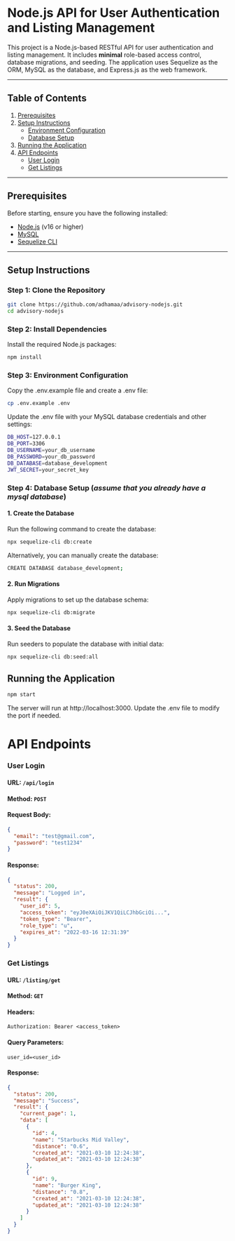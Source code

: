 # Node.js API for User Authentication and Listing Management

This project is a Node.js-based RESTful API for user authentication and listing management. It includes **minimal** role-based access control, database migrations, and seeding. The application uses Sequelize as the ORM, MySQL as the database, and Express.js as the web framework.

---

## **Table of Contents**

1. [Prerequisites](#prerequisites)
2. [Setup Instructions](#setup-instructions)
   - [Environment Configuration](#environment-configuration)
   - [Database Setup](#database-setup)
3. [Running the Application](#running-the-application)
4. [API Endpoints](#api-endpoints)
   - [User Login](#user-login)
   - [Get Listings](#get-listings)

---

## **Prerequisites**

Before starting, ensure you have the following installed:

- [Node.js](https://nodejs.org/) (v16 or higher)
- [MySQL](https://www.mysql.com/)
- [Sequelize CLI](https://sequelize.org/)

---

## **Setup Instructions**

### **Step 1: Clone the Repository**

```bash
git clone https://github.com/adhamaa/advisory-nodejs.git
cd advisory-nodejs
```

### **Step 2: Install Dependencies**

Install the required Node.js packages:

```bash
npm install
```

### **Step 3: Environment Configuration**

Copy the .env.example file and create a .env file:

```bash
cp .env.example .env
```

Update the .env file with your MySQL database credentials and other settings:

```bash
DB_HOST=127.0.0.1
DB_PORT=3306
DB_USERNAME=your_db_username
DB_PASSWORD=your_db_password
DB_DATABASE=database_development
JWT_SECRET=your_secret_key
```

### **Step 4: Database Setup** (_assume that you already have a mysql database_)

#### **1. Create the Database**

Run the following command to create the database:

```bash
npx sequelize-cli db:create
```

Alternatively, you can manually create the database:

```bash
CREATE DATABASE database_development;
```

#### **2. Run Migrations**

Apply migrations to set up the database schema:

```bash
npx sequelize-cli db:migrate
```

#### **3. Seed the Database**

Run seeders to populate the database with initial data:

```bash
npx sequelize-cli db:seed:all
```

## Running the Application

```bash
npm start
```

The server will run at http://localhost:3000. Update the .env file to modify the port if needed.

# API Endpoints

### User Login

#### URL: `/api/login`

#### Method: `POST`

#### Request Body:

```json
{
  "email": "test@gmail.com",
  "password": "test1234"
}
```

#### Response:

```json
{
  "status": 200,
  "message": "Logged in",
  "result": {
    "user_id": 5,
    "access_token": "eyJ0eXAiOiJKV1QiLCJhbGciOi...",
    "token_type": "Bearer",
    "role_type": "u",
    "expires_at": "2022-03-16 12:31:39"
  }
}
```

### Get Listings

#### URL: `/listing/get`

#### Method: `GET`

#### Headers:

```
Authorization: Bearer <access_token>
```

#### Query Parameters:

```
user_id=<user_id>
```

#### Response:

```json
{
  "status": 200,
  "message": "Success",
  "result": {
    "current_page": 1,
    "data": [
      {
        "id": 4,
        "name": "Starbucks Mid Valley",
        "distance": "0.6",
        "created_at": "2021-03-10 12:24:38",
        "updated_at": "2021-03-10 12:24:38"
      },
      {
        "id": 9,
        "name": "Burger King",
        "distance": "0.8",
        "created_at": "2021-03-10 12:24:38",
        "updated_at": "2021-03-10 12:24:38"
      }
    ]
  }
}
```
